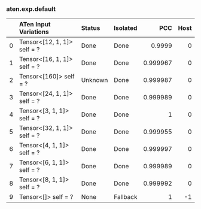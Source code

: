 ### aten.exp.default
|    | ATen Input Variations       | Status   | Isolated   |      PCC |   Host |
|---:|:----------------------------|:---------|:-----------|---------:|-------:|
|  0 | Tensor<[12, 1, 1]> self = ? | Done     | Done       | 0.9999   |      0 |
|  1 | Tensor<[16, 1, 1]> self = ? | Done     | Done       | 0.999967 |      0 |
|  2 | Tensor<[160]> self = ?      | Unknown  | Done       | 0.999987 |      0 |
|  3 | Tensor<[24, 1, 1]> self = ? | Done     | Done       | 0.999989 |      0 |
|  4 | Tensor<[3, 1, 1]> self = ?  | Done     | Done       | 1        |      0 |
|  5 | Tensor<[32, 1, 1]> self = ? | Done     | Done       | 0.999955 |      0 |
|  6 | Tensor<[4, 1, 1]> self = ?  | Done     | Done       | 0.999997 |      0 |
|  7 | Tensor<[6, 1, 1]> self = ?  | Done     | Done       | 0.999989 |      0 |
|  8 | Tensor<[8, 1, 1]> self = ?  | Done     | Done       | 0.999992 |      0 |
|  9 | Tensor<[]> self = ?         | None     | Fallback   | 1        |     -1 |

